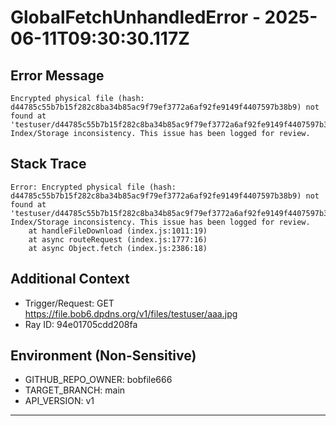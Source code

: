 # GlobalFetchUnhandledError - 2025-06-11T09:30:30.117Z

## Error Message
```
Encrypted physical file (hash: d44785c55b7b15f282c8ba34b85ac9f79ef3772a6af92fe9149f4407597b38b9) not found at 'testuser/d44785c55b7b15f282c8ba34b85ac9f79ef3772a6af92fe9149f4407597b38b9'. Index/Storage inconsistency. This issue has been logged for review.
```

## Stack Trace
```
Error: Encrypted physical file (hash: d44785c55b7b15f282c8ba34b85ac9f79ef3772a6af92fe9149f4407597b38b9) not found at 'testuser/d44785c55b7b15f282c8ba34b85ac9f79ef3772a6af92fe9149f4407597b38b9'. Index/Storage inconsistency. This issue has been logged for review.
    at handleFileDownload (index.js:1011:19)
    at async routeRequest (index.js:1777:16)
    at async Object.fetch (index.js:2386:18)
```

## Additional Context
- Trigger/Request: GET https://file.bob6.dpdns.org/v1/files/testuser/aaa.jpg
- Ray ID: 94e01705cdd208fa

## Environment (Non-Sensitive)
- GITHUB_REPO_OWNER: bobfile666
- TARGET_BRANCH: main
- API_VERSION: v1
---
